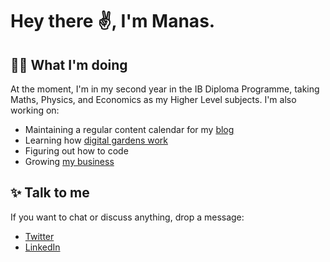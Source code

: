 # Hey there ✌, I'm Manas. 

## 👨‍💻 What I'm doing
At the moment, I'm in my second year in the IB Diploma Programme, taking Maths, Physics, and Economics as my Higher Level subjects. I'm also working on:

- Maintaining a regular content calendar for my [blog](https://manassadasivuni.com)
- Learning how [digital gardens work](https://notes.manassadasivuni.com)
- Figuring out how to code
- Growing [my business](https://manaclo.com)


## ✨ Talk to me
If you want to chat or discuss anything, drop a message:

- [Twitter](https://twitter.com/manacloo)
- [LinkedIn](https://www.linkedin.com/in/manas-sadasivuni/)
